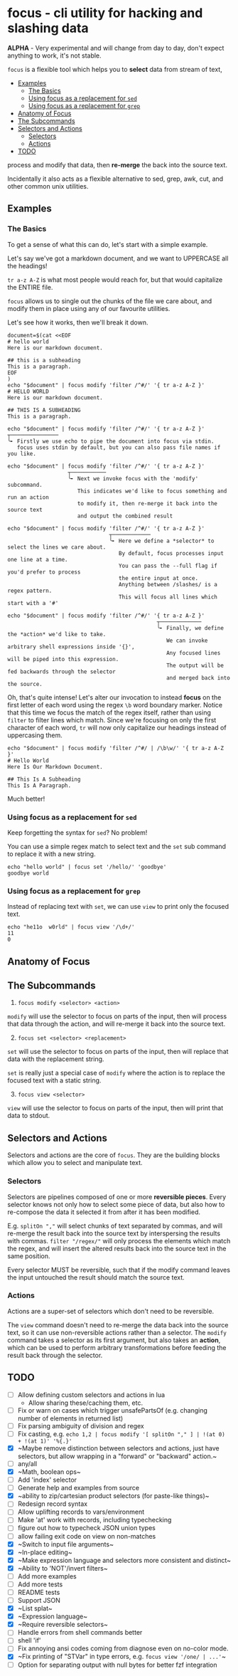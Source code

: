 # focus - cli utility for hacking and slashing data

**ALPHA** - Very experimental and will change from day to day, don't expect anything to work, it's not stable.

`focus` is a flexible tool which helps you to **select** data from stream of text,
<!-- toc GFM -->

* [Examples](#examples)
    * [The Basics](#the-basics)
    * [Using focus as a replacement for `sed`](#using-focus-as-a-replacement-for-sed)
    * [Using focus as a replacement for `grep`](#using-focus-as-a-replacement-for-grep)
* [Anatomy of Focus](#anatomy-of-focus)
* [The Subcommands](#the-subcommands)
* [Selectors and Actions](#selectors-and-actions)
    * [Selectors](#selectors)
    * [Actions](#actions)
* [TODO](#todo)

<!-- tocstop -->
process and modify that data, then **re-merge** the back into the source text.

Incidentally it also acts as a flexible alternative to sed, grep, awk, cut, and other common unix utilities.

## Examples

### The Basics

To get a sense of what this can do, let's start with a simple example.

Let's say we've got a markdown document, and we want to UPPERCASE all the headings!

`tr a-z A-Z` is what most people would reach for, but that would capitalize the ENTIRE file.

`focus` allows us to single out the chunks of the file we care about, and modify them in place using any of our favourite utilities.

Let's see how it works, then we'll break it down.

```focus
document=$(cat <<EOF
# hello world
Here is our markdown document.

## this is a subheading
This is a paragraph.
EOF
)
echo "$document" | focus modify 'filter /^#/' '{ tr a-z A-Z }'
# HELLO WORLD
Here is our markdown document.

## THIS IS A SUBHEADING
This is a paragraph.
```

```
echo "$document" | focus modify 'filter /^#/' '{ tr a-z A-Z }'
┬───────────────
╰╸ Firstly we use echo to pipe the document into focus via stdin. 
   focus uses stdin by default, but you can also pass file names if you like.
```

```
echo "$document" | focus modify 'filter /^#/' '{ tr a-z A-Z }'
                   ┬───────────
                   ╰╸ Next we invoke focus with the 'modify' subcommand.
                      This indicates we'd like to focus something and run an action
                      to modify it, then re-merge it back into the source text
                      and output the combined result
```

```
echo "$document" | focus modify 'filter /^#/' '{ tr a-z A-Z }'
                                ┬────────────
                                ╰╸ Here we define a *selector* to select the lines we care about.
                                   By default, focus processes input one line at a time.
                                   You can pass the --full flag if you'd prefer to process
                                   the entire input at once.
                                   Anything between /slashes/ is a regex pattern.
                                   This will focus all lines which start with a '#'
```

```
echo "$document" | focus modify 'filter /^#/' '{ tr a-z A-Z }'
                                               ┬─────────────
                                               ╰╸ Finally, we define the *action* we'd like to take.
                                                  We can invoke arbitrary shell expressions inside '{}',
                                                  Any focused lines will be piped into this expression.
                                                  The output will be fed backwards through the selector
                                                  and merged back into the source.
```


Oh, that's quite intense! 
Let's alter our invocation to instead **focus** on the first letter of each word using the regex `\b` word boundary marker.
Notice that this time we focus the match of the regex itself, rather than using `filter` to filter lines which match.
Since we're focusing on only the first character of each word, `tr` will now only capitalize our headings instead of uppercasing them.

```focus
echo "$document" | focus modify 'filter /^#/ | /\b\w/' '{ tr a-z A-Z }'
# Hello World
Here Is Our Markdown Document.

## This Is A Subheading
This Is A Paragraph.
```

Much better!

### Using focus as a replacement for `sed`

Keep forgetting the syntax for `sed`? No problem!

You can use a simple regex match to select text and the `set` sub command to replace it with a new string.

```
echo "hello world" | focus set '/hello/' 'goodbye'
goodbye world
```

### Using focus as a replacement for `grep`

Instead of replacing text with `set`, we can use `view` to print only the focused text.

```
echo "he11o  w0rld" | focus view '/\d+/'
11
0
```

## Anatomy of Focus

## The Subcommands

1. `focus modify <selector> <action>` 

`modify` will use the selector to focus on parts of the input, then will process that data through the action, 
and will re-merge it back into the source text.

2. `focus set <selector> <replacement>`

`set` will use the selector to focus on parts of the input, then will replace that data with the replacement string.

`set` is really just a special case of `modify` where the action is to replace the focused text with a static string.

3. `focus view <selector>`

`view` will use the selector to focus on parts of the input, then will print that data to stdout.

## Selectors and Actions

Selectors and actions are the core of `focus`. They are the building blocks which allow you to select and manipulate text.

### Selectors

Selectors are pipelines composed of one or more **reversible pieces**. Every selector knows not only how to 
select some piece of data, but also how to re-compose the data it selected it from after it has been modified.

E.g. 
`splitOn ","` will select chunks of text separated by commas, and will re-merge the result back into the source text by interspersing the results with commas.
`filter "/regex/"` will only process the elements which match the regex, and will insert the altered results back into the source text in the same position.

Every selector MUST be reversible, such that if the modify command leaves the input untouched the result should match the source text.

### Actions

Actions are a super-set of selectors which don't need to be reversible. 

The `view` command doesn't need to re-merge the data back into the source text, so it can use non-reversible actions rather than a selector.
The `modify` command takes a selector as its first argument, but also takes an **action**, which can be used to perform arbitrary transformations 
before feeding the result back through the selector.

## TODO

- [ ] Allow defining custom selectors and actions in lua
  * Allow sharing these/caching them, etc.
- [ ] Fix or warn on cases which trigger unsafePartsOf (e.g. changing number of elements in returned list)
- [ ] Fix parsing ambiguity of division and regex
- [ ] Fix casting, e.g. `echo 1,2 | focus modify '[ splitOn "," ] | !(at 0) + !(at 1)' '%{.}'`
- [x] ~Maybe remove distinction between selectors and actions, just have selectors, but allow wrapping in a "forward" or "backward" action.~
- [ ] any/all
- [x] ~Math, boolean ops~
- [ ] Add 'index' selector
- [ ] Generate help and examples from source
- [x] ~ability to zip/cartesian product selectors (for paste-like things)~
- [ ] Redesign record syntax
- [ ] Allow uplifting records to vars/environment
- [ ] Make 'at' work with records, including typechecking
- [ ] figure out how to typecheck JSON union types
- [ ] allow failing exit code on view on non-matches
- [x] ~Switch to input file arguments~
- [x] ~In-place editing~
- [x] ~Make expression language and selectors more consistent and distinct~
- [x] ~Ability to 'NOT'/invert filters~
- [ ] Add more examples
- [ ] Add more tests
- [ ] README tests
- [ ] Support JSON
- [x] ~List splat~
- [x] ~Expression language~
- [x] ~Require reversible selectors~
- [ ] Handle errors from shell commands better
- [ ] shell 'if'
- [ ] Fix annoying ansi codes coming from diagnose even on no-color mode.
- [x] ~Fix printing of "STVar" in type errors, e.g. `focus view '/one/ | ...'`~
- [ ] Option for separating output with null bytes for better fzf integration
